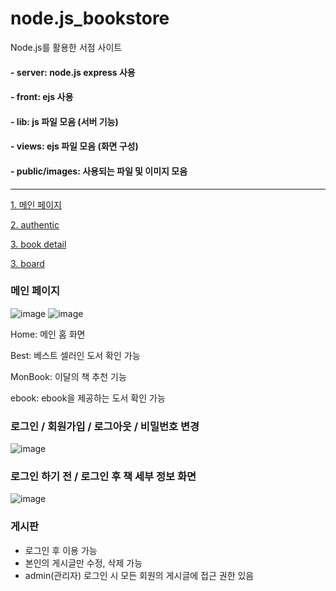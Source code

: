 # node.js_bookstore
Node.js를 활용한 서점 사이트

#### - server: node.js express 사용
#### - front: ejs 사용

#### - lib: js 파일 모음 (서버 기능)
#### - views: ejs 파일 모음 (화면 구성)
#### - public/images: 사용되는 파일 및 이미지 모음

******************************

[1. 메인 페이지](#메인-페이지)


[2. authentic](#로그인-/-로그아웃-/-회원가입-/-비밀번호-변경)


[3. book detail](#로그인-하기-전-/-로그인-후-책-세부-정보-화면)


[3. board](#게시판)

### 메인 페이지
![image](https://user-images.githubusercontent.com/116738827/224456000-6bb75005-89e8-42ca-958b-3825a30af001.png)
![image](https://user-images.githubusercontent.com/116738827/224460169-95719cb0-2909-442f-abf2-30466e44f049.png)

Home: 메인 홈 화면

Best: 베스트 셀러인 도서 확인 가능

MonBook: 이달의 책 추천 기능

ebook: ebook을 제공하는 도서 확인 가능

### 로그인 / 회원가입 / 로그아웃 / 비밀번호 변경
![image](https://user-images.githubusercontent.com/116738827/224457278-7fdbb563-2d47-4032-b03f-502cd1b3bae2.png)

### 로그인 하기 전 / 로그인 후 책 세부 정보 화면
![image](https://user-images.githubusercontent.com/116738827/224456383-f675617b-46cd-4b51-89ab-3967f0dc63b2.png)

### 게시판
- 로그인 후 이용 가능
- 본인의 게시글만 수정, 삭제 가능
- admin(관리자) 로그인 시 모든 회원의 게시글에 접근 권한 있음
